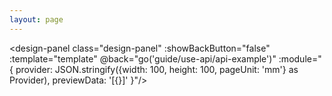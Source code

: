 ```yaml
---
layout: page
---
```


<script setup lang="ts">
import { inBrowser } from 'vitepress'; 
import { computed, defineAsyncComponent } from 'vue';
import { useRouter } from 'vitepress'; 
import { template } from '../../examples/constant.js'; 

const { go } = useRouter();

const DesignPanel = computed(()=>{
    if(inBrowser){
        return defineAsyncComponent(async ()=>{
            const module = await import('@myprint/design');
            return module.DesignPanel;
        });
    } else {
        return  null;
    }
});

</script>

<design-panel class="design-panel" :showBackButton="false" :template="template" @back="go('guide/use-api/api-example')" 
:module="{
    provider: JSON.stringify({width: 100, height: 100, pageUnit: 'mm'} as Provider),
    previewData: '[{}]'
}"/>

<style lang="css">
.design-panel{
height: calc(100vh - 64px);
}
</style>

